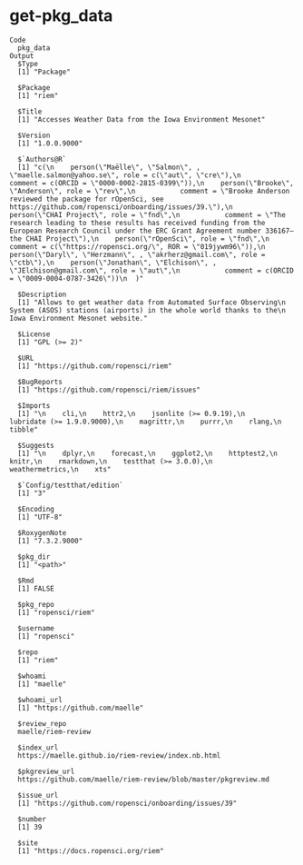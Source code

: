 # get-pkg_data

    Code
      pkg_data
    Output
      $Type
      [1] "Package"
      
      $Package
      [1] "riem"
      
      $Title
      [1] "Accesses Weather Data from the Iowa Environment Mesonet"
      
      $Version
      [1] "1.0.0.9000"
      
      $`Authors@R`
      [1] "c(\n    person(\"Maëlle\", \"Salmon\", , \"maelle.salmon@yahoo.se\", role = c(\"aut\", \"cre\"),\n           comment = c(ORCID = \"0000-0002-2815-0399\")),\n    person(\"Brooke\", \"Anderson\", role = \"rev\",\n           comment = \"Brooke Anderson reviewed the package for rOpenSci, see https://github.com/ropensci/onboarding/issues/39.\"),\n    person(\"CHAI Project\", role = \"fnd\",\n           comment = \"The research leading to these results has received funding from the European Research Council under the ERC Grant Agreement number 336167– the CHAI Project\"),\n    person(\"rOpenSci\", role = \"fnd\",\n           comment = c(\"https://ropensci.org/\", ROR = \"019jywm96\")),\n    person(\"Daryl\", \"Herzmann\", , \"akrherz@gmail.com\", role = \"ctb\"),\n    person(\"Jonathan\", \"Elchison\", , \"JElchison@gmail.com\", role = \"aut\",\n           comment = c(ORCID = \"0009-0004-0787-3426\"))\n  )"
      
      $Description
      [1] "Allows to get weather data from Automated Surface Observing\n    System (ASOS) stations (airports) in the whole world thanks to the\n    Iowa Environment Mesonet website."
      
      $License
      [1] "GPL (>= 2)"
      
      $URL
      [1] "https://github.com/ropensci/riem"
      
      $BugReports
      [1] "https://github.com/ropensci/riem/issues"
      
      $Imports
      [1] "\n    cli,\n    httr2,\n    jsonlite (>= 0.9.19),\n    lubridate (>= 1.9.0.9000),\n    magrittr,\n    purrr,\n    rlang,\n    tibble"
      
      $Suggests
      [1] "\n    dplyr,\n    forecast,\n    ggplot2,\n    httptest2,\n    knitr,\n    rmarkdown,\n    testthat (>= 3.0.0),\n    weathermetrics,\n    xts"
      
      $`Config/testthat/edition`
      [1] "3"
      
      $Encoding
      [1] "UTF-8"
      
      $RoxygenNote
      [1] "7.3.2.9000"
      
      $pkg_dir
      [1] "<path>"
      
      $Rmd
      [1] FALSE
      
      $pkg_repo
      [1] "ropensci/riem"
      
      $username
      [1] "ropensci"
      
      $repo
      [1] "riem"
      
      $whoami
      [1] "maelle"
      
      $whoami_url
      [1] "https://github.com/maelle"
      
      $review_repo
      maelle/riem-review
      
      $index_url
      https://maelle.github.io/riem-review/index.nb.html
      
      $pkgreview_url
      https://github.com/maelle/riem-review/blob/master/pkgreview.md
      
      $issue_url
      [1] "https://github.com/ropensci/onboarding/issues/39"
      
      $number
      [1] 39
      
      $site
      [1] "https://docs.ropensci.org/riem"
      

